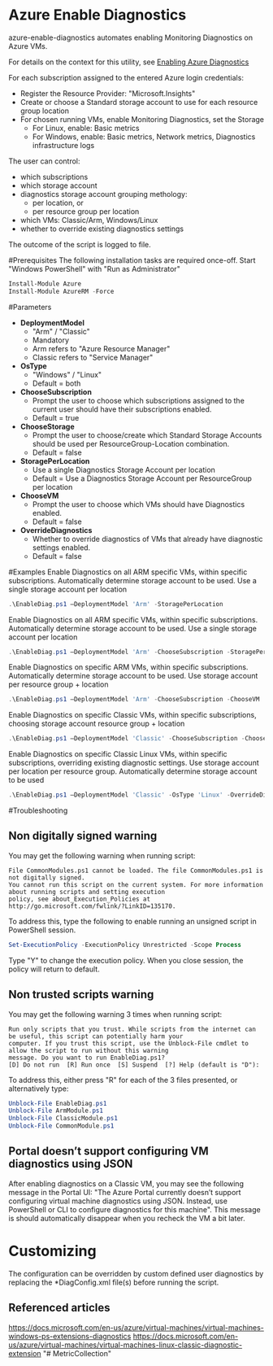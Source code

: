# Azure Enable Diagnostics

azure-enable-diagnostics automates enabling Monitoring Diagnostics on Azure VMs.

For details on the context for this utility, see [Enabling Azure Diagnostics](https://www.cloudyn.com/blog/)

For each subscription assigned to the entered Azure login credentials:
   * Register the Resource Provider: "Microsoft.Insights"
   * Create or choose a Standard storage account to use for each resource group location
   * For chosen running VMs, enable Monitoring Diagnostics, set the Storage
     * For Linux, enable: Basic metrics
     * For Windows, enable: Basic metrics, Network metrics, Diagnostics infrastructure logs

The user can control:
* which subscriptions
* which storage account
* diagnostics storage account grouping methology:
    * per location, or
    * per resource group per location
* which VMs: Classic/Arm, Windows/Linux
* whether to override existing diagnostics settings

The outcome of the script is logged to file.


#Prerequisites
The following installation tasks are required once-off.
Start "Windows PowerShell" with "Run as Administrator"
```PowerShell
Install-Module Azure
Install-Module AzureRM -Force
```

#Parameters
* **DeploymentModel**
    * "Arm" / "Classic"
    * Mandatory
    * Arm refers to "Azure Resource Manager"
    * Classic refers to "Service Manager"
* **OsType**
    * "Windows" / "Linux"
    * Default = both
* **ChooseSubscription**
    * Prompt the user to choose which subscriptions assigned to the current user should have their subscriptions enabled.
    * Default = true
* **ChooseStorage**
    * Prompt the user to choose/create which Standard Storage Accounts should be used per ResourceGroup-Location combination.
    * Default = false
* **StoragePerLocation**
    * Use a single Diagnostics Storage Account per location
    * Default = Use a Diagnostics Storage Account per ResourceGroup per location
* **ChooseVM**
    * Prompt the user to choose which VMs should have Diagnostics enabled.
    * Default = false
* **OverrideDiagnostics**
    * Whether to override diagnostics of VMs that already have diagnostic settings enabled.
    * Default = false


#Examples
Enable Diagnostics on all ARM specific VMs, within specific subscriptions.
Automatically determine storage account to be used. Use a single storage account per location
```PowerShell
.\EnableDiag.ps1 –DeploymentModel 'Arm' -StoragePerLocation
```
Enable Diagnostics on all ARM specific VMs, within specific subscriptions.
Automatically determine storage account to be used. Use a single storage account per location
```PowerShell
.\EnableDiag.ps1 –DeploymentModel 'Arm' -ChooseSubscription -StoragePerLocation 
```
Enable Diagnostics on specific ARM VMs, within specific subscriptions.
Automatically determine storage account to be used. Use storage account per resource group + location
```PowerShell
.\EnableDiag.ps1 –DeploymentModel 'Arm' -ChooseSubscription -ChooseVM
```
Enable Diagnostics on specific Classic VMs, within specific subscriptions, choosing storage account resource group + location
```PowerShell
.\EnableDiag.ps1 –DeploymentModel 'Classic' -ChooseSubscription -ChooseVM -ChooseStorage
```
Enable Diagnostics on specific Classic Linux VMs, within specific subscriptions, overriding existing diagnostic settings. Use storage account per location per resource group.
Automatically determine storage account to be used
```PowerShell
.\EnableDiag.ps1 –DeploymentModel 'Classic' -OsType 'Linux' -OverrideDiagnostics
```

#Troubleshooting

## Non digitally signed warning
You may get the following warning when running script:
```
File CommonModules.ps1 cannot be loaded. The file CommonModules.ps1 is not digitally signed.
You cannot run this script on the current system. For more information about running scripts and setting execution
policy, see about_Execution_Policies at http://go.microsoft.com/fwlink/?LinkID=135170.
```
To address this, type the following to enable running an unsigned script in PowerShell session.
```PowerShell
Set-ExecutionPolicy -ExecutionPolicy Unrestricted -Scope Process
```
Type "Y" to change the execution policy.
When you close session, the policy will return to default.


## Non trusted scripts warning
You may get the following warning 3 times when running script:
```
Run only scripts that you trust. While scripts from the internet can be useful, this script can potentially harm your
computer. If you trust this script, use the Unblock-File cmdlet to allow the script to run without this warning
message. Do you want to run EnableDiag.ps1?
[D] Do not run  [R] Run once  [S] Suspend  [?] Help (default is "D"):
```
To address this, either press "R" for each of the 3 files presented, or alternatively type:
```PowerShell
Unblock-File EnableDiag.ps1
Unblock-File ArmModule.ps1
Unblock-File ClassicModule.ps1
Unblock-File CommonModule.ps1
```

## Portal doesn’t support configuring VM diagnostics using JSON
After enabling diagnostics on a Classic VM, you may see the following message in the Portal UI:
"The Azure Portal currently doesn’t support configuring virtual machine diagnostics using JSON. Instead, use PowerShell or CLI to configure diagnostics for this machine".
This message is should automatically disappear when you recheck the VM a bit later.


# Customizing
The configuration can be overridden by custom defined user diagnostics by replacing the *DiagConfig.xml file(s) before running the script.

## Referenced articles
https://docs.microsoft.com/en-us/azure/virtual-machines/virtual-machines-windows-ps-extensions-diagnostics
https://docs.microsoft.com/en-us/azure/virtual-machines/virtual-machines-linux-classic-diagnostic-extension
"# MetricCollection" 
